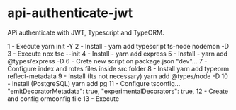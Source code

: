 # api-authenticate-jwt

APi authenticate with JWT, Typescript and TypeORM.

1 - Execute yarn init -Y
2 - Install - yarn add typescript ts-node nodemon -D
3 - Execute npx tsc --init
4 - Install - yarn add express
5 - Install - yarn add @types/express -D
6 - Crete new script on package.json "dev"...
7 - Configure index and rotes files inside src folder
8 - Install yarn add typeorm reflect-metadata
9 - Install (Its not necessary) yarn add @types/node -D
10 - Install (PostgreSQL) yarn add pg
11 - Configure tsconfig... 
"emitDecoratorMetadata": true,
"experimentalDecorators": true,
12 - Create and config ormconfig file
13 - Execute 

